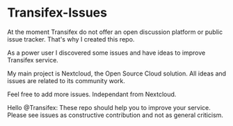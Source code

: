 # Transifex-Issues

At the moment Transifex do not offer an open discussion platform or public issue tracker. That's why I created this repo.

As a power user I discovered some issues and have ideas to improve Transifex service.

My main project is Nextcloud, the Open Source Cloud solution. All ideas and issues are related to its community work.

Feel free to add more issues. Independant from Nextcloud.

Hello @Transifex: These repo should help you to improve your service. Please see issues as constructive contribution and not as general criticism.

